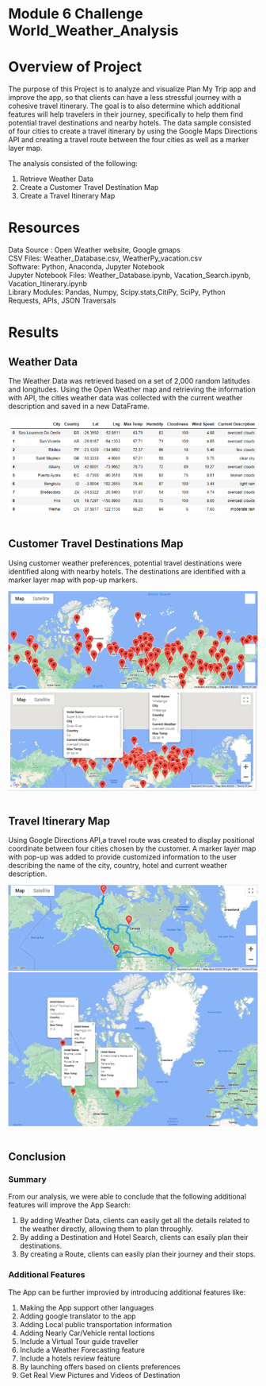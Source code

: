 # Module 6 Challenge  World_Weather_Analysis
# Overview of Project #
The purpose of this Project is to analyze and visualize Plan My Trip app and improve the app, so that clients can have a less stressful journey with a cohesive travel itinerary. The goal is to also determine which additional features will help travelers in their journey, specifically to help them find potential travel destinations and nearby hotels. The data sample consisted of four cities to create a travel itinerary by using the Google Maps Directions API and creating a travel route between the four cities as well as a marker layer map.

The analysis consisted of the following:
1. Retrieve Weather Data
2. Create a Customer Travel Destination Map
3. Create a Travel Itinerary Map

# Resources #
Data Source : Open Weather website, Google gmaps <br>
CSV Files: Weather_Database.csv, WeatherPy_vacation.csv <br>
Software: Python, Anaconda, Jupyter Notebook <br>
Jupyter Notebook Files: Weather_Database.ipynb, Vacation_Search.ipynb, Vacation_Itinerary.ipynb  <br>
Library Modules: Pandas, Numpy, Scipy.stats,CitiPy, SciPy, Python Requests, APIs, JSON Traversals

# Results #
## Weather Data ##
The Weather Data was retrieved based on a set of 2,000 random latitudes and longitudes. Using the Open Weather map and retrieving the information with API, the cities weather data was collected with the current weather description and saved in a new DataFrame.

![Total_rides](/Weather_Database/WeatherDataFrame.png)
<br><br>

## Customer Travel Destinations Map ##
Using customer weather preferences, potential travel destinations were identified along with nearby hotels. The destinations are identified with a marker layer map with pop-up markers.

![Vacation_Search](/Vacation_Search/WeatherPy_vacation_map.png)
![Vacation_Search](/Vacation_Search/WeatherPy_vacation_map1.png)
<br><br>
 
## Travel Itinerary Map ##
Using Google Directions API,a travel route was created to display positional coordinate between four cities chosen by the customer. A marker layer map with pop-up was added to provide customized information to the user describing the name of the city, country, hotel and current weather description.

![Total_Fares](/Vacation_Itinerary/WeatherPy_vacation_map.png)
![Total_Fares](/Vacation_Itinerary/WeatherPy_travel_map_markers.png)
<br><br>

## Conclusion ##
### Summary ###
From our analysis, we were able to conclude that the following additional features will improve the App Search:
1. By adding Weather Data, clients can easily get all the details related to the weather directly, allowing them to plan throughly. 
2. By adding a Destination and Hotel Search, clients can esaily plan their destinations. 
3. By creating a Route, clients can easily plan their journey and their stops.  

### Additional Features ###
The App can be further improvied by introducing additional features like:
1. Making the App support other languages
2. Adding google translator to the app
3. Adding Local public transportation information
5. Adding Nearly Car/Vehicle rental loctions
6. Include a Virtual Tour guide traveller
7. Include a Weather Forecasting feature
8. Include a hotels review feature
9. By launching offers based on clients preferences
10. Get Real View Pictures and Videos of Destination
<br>
